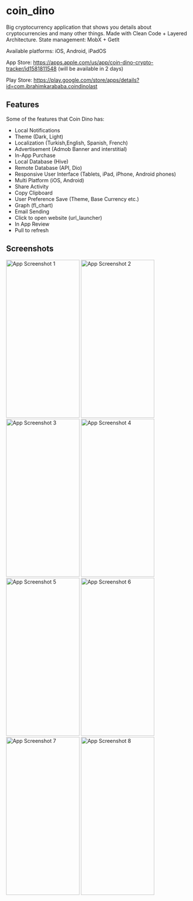 # coin_dino

Big cryptocurrency application that shows you details about cryptocurrencies and many other things. Made with Clean Code + Layered Architecture. State management: MobX + GetIt

Available platforms: iOS, Android, iPadOS

App Store: https://apps.apple.com/us/app/coin-dino-crypto-tracker/id1581811548 (will be available in 2 days)

Play Store: https://play.google.com/store/apps/details?id=com.ibrahimkarababa.coindinolast


## Features

Some of the features that Coin Dino has:

- Local Notifications
- Theme (Dark, Light)
- Localization (Turkish,English, Spanish, French)
- Advertisement (Admob Banner and interstitial)
- In-App Purchase
- Local Database (Hive)
- Remote Database (API, Dio)
- Responsive User Interface (Tablets, iPad, iPhone, Android phones)
- Multi Platform (iOS, Android)
- Share Activity
- Copy Clipboard
- User Preference Save (Theme, Base Currency etc.)
- Graph (fl_chart)
- Email Sending
- Click to open website (url_launcher)
- In App Review
- Pull to refresh

## Screenshots

<img src="https://user-images.githubusercontent.com/59976112/131339212-7dea64f7-9e96-46ae-be55-09e023a80df1.png" alt="App Screenshot 1" width="200" height="430"> 
<img src="https://user-images.githubusercontent.com/59976112/131339217-ebed3793-89cb-44d6-a60f-b00406eec4c1.png" alt="App Screenshot 2" width="200" height="430"> 
<img src="https://user-images.githubusercontent.com/59976112/131339228-11154cca-7f7d-422c-81f7-b54145c5cd1d.png" alt="App Screenshot 3" width="200" height="430"> 
<img src="https://user-images.githubusercontent.com/59976112/131339234-e5ed1838-e92d-4a54-8cc2-15c775393c55.png" alt="App Screenshot 4" width="200" height="430"> 
<img src="https://user-images.githubusercontent.com/59976112/131339239-6e846543-71b4-4a31-b17f-99cae321610d.png" alt="App Screenshot 5" width="200" height="430"> 
<img src="https://user-images.githubusercontent.com/59976112/131339243-42fbc30b-9335-4b7a-b495-054fadde1cb5.png" alt="App Screenshot 6" width="200" height="430"> 
<img src="https://user-images.githubusercontent.com/59976112/131339244-3b2f7644-7b80-4a4d-899e-05bdafe4be15.png" alt="App Screenshot 7" width="200" height="430"> 
<img src="https://user-images.githubusercontent.com/59976112/131339249-26c91799-9daa-4eba-9c5e-3fced9581400.png" alt="App Screenshot 8" width="200" height="430"> 

